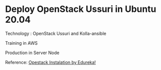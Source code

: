 # Deploy OpenStack Ussuri in Ubuntu 20.04

Technology : OpenStack Ussuri and Kolla-ansible

Training in AWS

Production in Server Node

Reference:
[Opestack Instalation by Edureka!](https://youtu.be/ozUvALQw5T8)